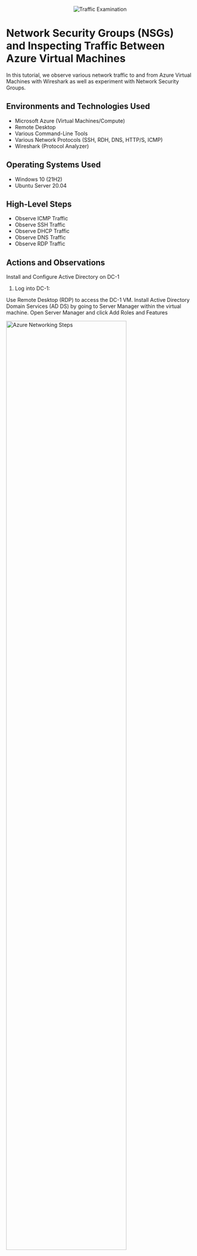 <p align="center">
<img src="https://i.imgur.com/Ua7udoS.png" alt="Traffic Examination"/>
</p>

<h1>Network Security Groups (NSGs) and Inspecting Traffic Between Azure Virtual Machines</h1>
In this tutorial, we observe various network traffic to and from Azure Virtual Machines with Wireshark as well as experiment with Network Security Groups. <br />




<h2>Environments and Technologies Used</h2>

- Microsoft Azure (Virtual Machines/Compute)
- Remote Desktop
- Various Command-Line Tools
- Various Network Protocols (SSH, RDH, DNS, HTTP/S, ICMP)
- Wireshark (Protocol Analyzer)

<h2>Operating Systems Used </h2>

- Windows 10 (21H2)
- Ubuntu Server 20.04

<h2>High-Level Steps</h2>

- Observe ICMP Traffic
- Observe SSH Traffic
- Observe DHCP Traffic
- Observe DNS Traffic
- Observe RDP Traffic


<h2>Actions and Observations</h2>

Install and Configure Active Directory on DC-1

1) Log into DC-1:

Use Remote Desktop (RDP) to access the DC-1 VM. Install Active Directory Domain Services (AD DS) by going to Server Manager within the virtual machine. Open Server Manager and click Add Roles and Features

<p>
<img src="https://imgur.com/Dd5vn1i.png" height="80%" width="80%" alt="Azure Networking Steps"/>
</p>
<p>

2) Select Role-based or feature-based installation.
Choose Active Directory Domain Services, and proceed with the installation.
Promote DC-1 to a Domain Controller:

<p>
<img src="https://imgur.com/01cb1Ky.png" height="80%" width="80%" alt="Azure Networking Steps"/>
</p>
<p>

<p>
<img src="https://imgur.com/H78Ye1b.png" height="80%" width="80%" alt="Azure Networking Steps"/>
</p>
<p>
  
<p>
<img src="https://imgur.com/sCy8hJo.png" height="80%" width="80%" alt="Azure Networking Steps"/>
</p>
<p>

4) After installation, click the notification flag in Server Manager and select Promote this server to a domain controller.
Choose Add a new forest and enter the domain name (e.g., mydomain.com).
Set the Directory Services Restore Mode (DSRM) password, and complete the configuration wizard.
Restart DC-1:

<p>
<img src="https://imgur.com/zMnomgz.png" height="80%" width="80%" alt="Azure Networking Steps"/>
</p>
<p>

<p>
<img src="https://imgur.com/sBHU6AZ.png" height="80%" width="80%" alt="Azure Networking Steps"/>
</p>
<p>
  
<p>
<img src="https://imgur.com/aqf6uyJ.png" height="80%" width="80%" alt="Azure Networking Steps"/>
</p>
<p>

<p>
<img src="https://imgur.com/ddJ4wSM.png" height="80%" width="80%" alt="Azure Networking Steps"/>
</p>
<p>
  
5) Allow the server to restart automatically after the domain configuration.
Log Back into DC-1:

Use the following credentials to log in:
Username: mydomain.com\labuser
Password: Cyberlab123!

<p>
<img src="https://imgur.com/2c3UAUe.png" height="80%" width="80%" alt="Azure Networking Steps"/>
</p>
<p>

6) Create Organizational Units (OUs) in Active Directory

7) Access Active Directory Users and Computers (ADUC):

Log into DC-1 using mydomain.com\labuser.
Open Active Directory Users and Computers from the Start menu or by running dsa.msc in the Run dialog (Win + R).
Create the “_EMPLOYEES” Organizational Unit:
<p>
<img src="https://imgur.com/s9jveoN.png" height="80%" width="80%" alt="Azure Networking Steps"/>
</p>
<p>

<p>
<img src="https://imgur.com/XHT3vpR.png" height="80%" width="80%" alt="Azure Networking Steps"/>
</p>
<p>
  
8) Right-click on the domain name (e.g., mydomain.com) in the left-hand pane.
Select New > Organizational Unit.
Enter the name _EMPLOYEES and click OK.
Create the “_ADMINS” Organizational Unit:
<p>
<img src="https://imgur.com/qrp25vx.png" height="80%" width="80%" alt="Azure Networking Steps"/>
</p>
<p>
9) Right-click on the domain name again.
Select New > Organizational Unit.
Enter the name _ADMINS and click OK.
Verify Creation:
<p>
<img src="https://imgur.com/XhuzwCM.png" height="80%" width="80%" alt="Azure Networking Steps"/>
</p>
<p>
10) Ensure both OUs (_EMPLOYEES and _ADMINS) appear under the domain in the ADUC console.

11) Create a New Employee Account and Assign Domain Admins Group

Log into DC-1:

Use mydomain.com\labuser credentials to log into DC-1.
Create the Employee Account:

12) Open Active Directory Users and Computers (ADUC).

<p>
<img src="https://imgur.com/58gmOz3.png" height="80%" width="80%" alt="Azure Networking Steps"/>
</p>
<p>
13) Right click mydomain.com > New > Organizational Unit > Create _EMPLOYEES > Create _ADMINS 
  **ATTENTION** 
  The picture at the bottom is the results of create both the employees and admins
<p>
<img src="https://imgur.com/4T2NbOP.png" height="80%" width="80%" alt="Azure Networking Steps"/>
</p>
<p>
 
14) Right-click on _ADMIN and select New > User.
Enter the following details:
First Name: Jane
Last Name: Doe
Username: jane_admin
Click Next and enter the password: Cyberlab123!
Uncheck User must change password at next logon and check Password never expires if desired.
Click Next, then Finish.
Add jane_admin to the Domain Admins Security Group:
In ADUC, locate the Domain Admins security group.
Right-click on Domain Admins and select Properties.
Go to the Members tab and click Add.
Enter jane_admin and click Check Names.
Click OK to add jane_admin to the group.
<p>
<img src="https://imgur.com/V6sPD0K.png" height="80%" width="80%" alt="Azure Networking Steps"/>
</p>
<p>
  <p>
<img src="https://imgur.com/C7vmAqy.png" height="80%" width="80%" alt="Azure Networking Steps"/>
</p>
<p>
  <p>
<img src="https://imgur.com/2s32Bq2.png" height="80%" width="80%" alt="Azure Networking Steps"/>
</p>
<p>
Log Out and Log In as jane_admin:

15) Log out of DC-1, and close the connection.
Log back into DC-1 using the following credentials:
Username: mydomain.com\jane_admin
Password: Cyberlab123!
Use jane_admin as Your Admin Account:
<p>
<img src="https://imgur.com/MiUJahG.png" height="80%" width="80%" alt="Azure Networking Steps"/>
</p>
<p>

*ATTENTION* --------> From now on, use the jane_admin account for administrative tasks on DC-1.

16) Join Client-1 to the Domain and Organize in Active Directory

Log into Client-1 as the Local Admin (labuser):
Use Remote Desktop (RDP) to connect to Client-1.
Log in with the original local admin credentials:
Username: labuser
Password: Cyberlab123!
Join Client-1 to the Domain:
Open the System Properties:
Right-click on This PC or My Computer, then select Properties > Advanced System Settings.
Go to the Computer Name tab and click Change.
Select Domain, enter the domain name (e.g., mydomain.com), and click OK.
Provide domain admin credentials (e.g., mydomain.com\jane_admin, password Cyberlab123!) when prompted.
Restart Client-1 to complete the domain join process.
Verify Client-1 in ADUC:
<p>
<img src="https://imgur.com/d5PqzEV.png" height="80%" width="80%" alt="Azure Networking Steps"/>
</p>
<p>
<p>
<img src="https://imgur.com/1RnSnQx.png" height="80%" width="80%" alt="Azure Networking Steps"/>
</p>
<p>
<p>
<img src="https://imgur.com/undefined.png" height="80%" width="80%" alt="Azure Networking Steps"/>
</p>
<p>
<p>
<img src="https://imgur.com/BSRQojH.png" height="80%" width="80%" alt="Azure Networking Steps"/>
</p>
<p>
18) Log into DC-1 as mydomain.com\jane_admin.
Open Active Directory Users and Computers (ADUC).
Navigate to the Computers container to confirm that Client-1 appears in the list.
Organize Client-1 in ADUC:

Create a new Organizational Unit (OU):
In ADUC, right-click on the domain (e.g., mydomain.com) and select New > Organizational Unit.
Name the new OU _CLIENTS and click OK.
Move Client-1 into the new OU:
Locate Client-1 in the Computers container.
Right-click on Client-1 and select Move.
Choose the _CLIENTS OU and click OK.
Confirm Organization:

Verify that Client-1 now appears under the _CLIENTS OU in ADUC.
